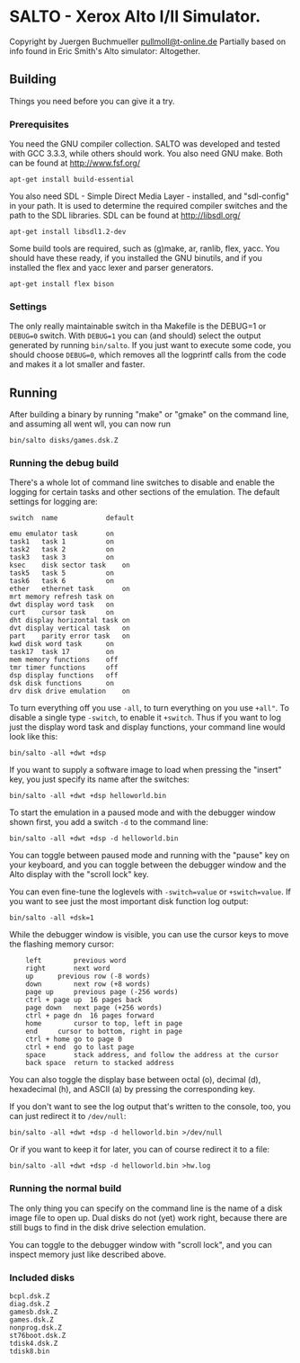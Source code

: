 # SALTO - Xerox Alto I/II Simulator.

Copyright by Juergen Buchmueller <pullmoll@t-online.de>
Partially based on info found in Eric Smith's Alto simulator: Altogether.

## Building

Things you need before you can give it a try.


### Prerequisites

You need the GNU compiler collection. SALTO was developed and tested with
GCC 3.3.3, while others should work. You also need GNU make.
Both can be found at http://www.fsf.org/

```
apt-get install build-essential
```

You also need SDL - Simple Direct Media Layer - installed, and "sdl-config"
in your path. It is used to determine the required compiler switches and
the path to the SDL libraries. SDL can be found at http://libsdl.org/

```
apt-get install libsdl1.2-dev
```

Some build tools are required, such as (g)make, ar, ranlib, flex, yacc.
You should have these ready, if you installed the GNU binutils, and if
you installed the flex and yacc lexer and parser generators.

```
apt-get install flex bison
```

### Settings

The only really maintainable switch in tha Makefile is the DEBUG=1 or
`DEBUG=0` switch. With `DEBUG=1` you can (and should) select the output generated
by running `bin/salto`. If you just want to execute some code, you should
choose `DEBUG=0`, which removes all the logprintf calls from the code and
makes it a lot smaller and faster.

## Running

After building a binary by running "make" or "gmake" on the command line,
and assuming all went wll, you can now run

```
bin/salto disks/games.dsk.Z
```

### Running the debug build

There's a whole lot of command line switches to disable and enable
the logging for certain tasks and other sections of the emulation.
The default settings for logging are:

```
switch	name			default

emu	emulator task		on
task1	task 1			on
task2	task 2			on
task3	task 3			on
ksec	disk sector task	on
task5	task 5			on
task6	task 6			on
ether	ethernet task		on
mrt	memory refresh task	on
dwt	display word task	on
curt	cursor task		on
dht	display horizontal task	on
dvt	display vertical task	on
part	parity error task	on
kwd	disk word task		on
task17	task 17			on
mem	memory functions	off
tmr	timer functions		off
dsp	display functions	off
dsk	disk functions		on
drv	disk drive emulation	on
```

To turn everything off you use `-all`, to turn everything on you use `+all"`.
To disable a single type `-switch`, to enable it `+switch`.
Thus if you want to log just the display word task and display functions,
your command line would look like this:

```
bin/salto -all +dwt +dsp
```

If you want to supply a software image to load when pressing the "insert" key,
you just specify its name after the switches:

```
bin/salto -all +dwt +dsp helloworld.bin
```

To start the emulation in a paused mode and with the debugger window shown
first, you add a switch `-d` to the command line:

```
bin/salto -all +dwt +dsp -d helloworld.bin
```

You can toggle between paused mode and running with the "pause" key
on your keyboard, and you can toggle between the debugger window and the
Alto display with the "scroll lock" key.

You can even fine-tune the loglevels with `-switch=value` or `+switch=value`.
If you want to see just the most important disk function log output:

```
bin/salto -all +dsk=1
```

While the debugger window is visible, you can use the cursor keys to move
the flashing memory cursor:

```
	left		previous word
	right		next word
	up		previous row (-8 words)
	down		next row (+8 words)
	page up		previous page (-256 words)
	ctrl + page up	16 pages back
	page down	next page (+256 words)
	ctrl + page dn	16 pages forward
	home		cursor to top, left in page
	end		cursor to bottom, right in page
	ctrl + home	go to page 0
	ctrl + end	go to last page
	space		stack address, and follow the address at the cursor
	back space	return to stacked address
```

You can also toggle the display base between octal (o), decimal (d),
hexadecimal (h), and ASCII (a) by pressing the corresponding key.

If you don't want to see the log output that's written to the console, too,
you can just redirect it to `/dev/null`:

```
bin/salto -all +dwt +dsp -d helloworld.bin >/dev/null
```

Or if you want to keep it for later, you can of course redirect it to
a file:

```
bin/salto -all +dwt +dsp -d helloworld.bin >hw.log
```

### Running the normal build

The only thing you can specify on the command line is the name of a
disk image file to open up. Dual disks do not (yet) work right, because
there are still bugs to find in the disk drive selection emulation.

You can toggle to the debugger window with "scroll lock", and
you can inspect memory just like described above.

### Included disks

```
bcpl.dsk.Z
diag.dsk.Z
gamesb.dsk.Z
games.dsk.Z
nonprog.dsk.Z
st76boot.dsk.Z
tdisk4.dsk.Z
tdisk8.bin
```
